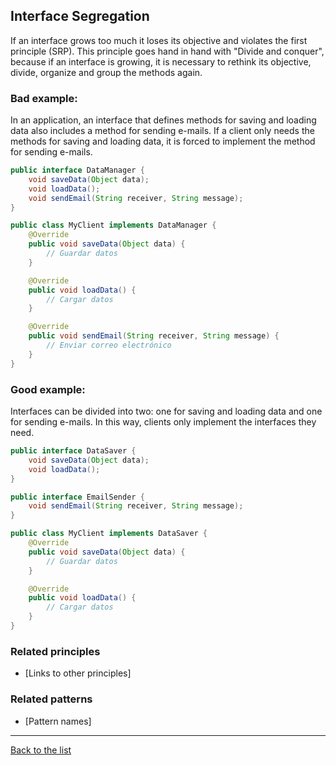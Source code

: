 ## Interface Segregation

If an interface grows too much it loses its objective and violates the first principle (SRP). This principle goes hand in hand with "Divide and conquer", because if an interface is growing, it is necessary to rethink its objective, divide, organize and group the methods again. 

### Bad example:

In an application, an interface that defines methods for saving and loading data also includes a method for sending e-mails. If a client only needs the methods for saving and loading data, it is forced to implement the method for sending e-mails.

```Java
public interface DataManager {
    void saveData(Object data);
    void loadData();
    void sendEmail(String receiver, String message);
}

public class MyClient implements DataManager {
    @Override
    public void saveData(Object data) {
        // Guardar datos
    }

    @Override
    public void loadData() {
        // Cargar datos
    }

    @Override
    public void sendEmail(String receiver, String message) {
        // Enviar correo electrónico
    }
}
```

### Good example:

Interfaces can be divided into two: one for saving and loading data and one for sending e-mails. In this way, clients only implement the interfaces they need.

```Java
public interface DataSaver {
    void saveData(Object data);
    void loadData();
}

public interface EmailSender {
    void sendEmail(String receiver, String message);
}

public class MyClient implements DataSaver {
    @Override
    public void saveData(Object data) {
        // Guardar datos
    }

    @Override
    public void loadData() {
        // Cargar datos
    }
}

```

### Related principles

- [Links to other principles] 

### Related patterns

- [Pattern names]

---
[Back to the list](./README.md)